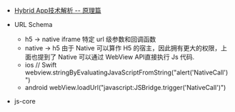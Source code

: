 * [Hybrid App技术解析 -- 原理篇](https://juejin.cn/post/6844903640520474637)


* URL Schema   
    - h5 -> native iframe 特定 url 级参数和回调函数       
    - native -> h5  由于 Native 可以算作 H5 的宿主，因此拥有更大的权限，上面也提到了 Native 可以通过 WebView API直接执行 Js 代码.
    - ios  // Swift webview.stringByEvaluatingJavaScriptFromString("alert('NativeCall')")
    - android   webView.loadUrl("javascript:JSBridge.trigger('NativeCall')")
* js-core